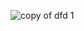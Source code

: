 ![copy of dfd 1](https://cloud.githubusercontent.com/assets/17132389/14768708/f0c63d06-0a0e-11e6-8c48-90e350306ade.png)

